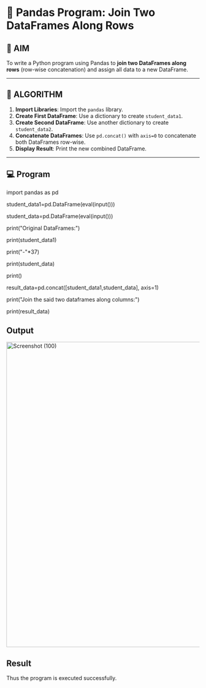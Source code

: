 # 🧪 Pandas Program: Join Two DataFrames Along Rows

## 🎯 AIM

To write a Python program using Pandas to **join two DataFrames along rows** (row-wise concatenation) and assign all data to a new DataFrame.

---

## 🧠 ALGORITHM

1. **Import Libraries**: Import the `pandas` library.
2. **Create First DataFrame**: Use a dictionary to create `student_data1`.
3. **Create Second DataFrame**: Use another dictionary to create `student_data2`.
4. **Concatenate DataFrames**: Use `pd.concat()` with `axis=0` to concatenate both DataFrames row-wise.
5. **Display Result**: Print the new combined DataFrame.

---

## 💻 Program
import pandas as pd

student_data1=pd.DataFrame(eval(input()))

student_data=pd.DataFrame(eval(input()))


print("Original DataFrames:")

print(student_data1)

print("-"*37)

print(student_data)

print()

result_data=pd.concat([student_data1,student_data], axis=1)

print("Join the said two dataframes along columns:")

print(result_data)


## Output
<img width="1249" height="795" alt="Screenshot (100)" src="https://github.com/user-attachments/assets/8db95358-8e89-4225-a92b-1e961ab573e2" />

## Result
Thus the program is executed successfully.
